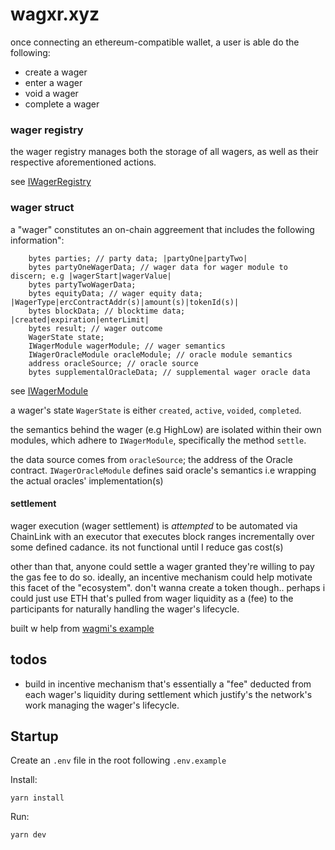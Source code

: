 # wagxr.xyz

once connecting an ethereum-compatible wallet, a user is able do the following:

- create a wager
- enter a wager
- void a wager
- complete a wager

### wager registry
the wager registry manages both the storage of all wagers, as well as their respective aforementioned actions.

see [IWagerRegistry](https://github.com/henry-wrightman/cet-protocol/blob/main/contracts/contracts/interfaces/IWagerRegistry.sol)

### wager struct
a "wager" constitutes an on-chain aggreement that includes the following information":

```
    bytes parties; // party data; |partyOne|partyTwo|
    bytes partyOneWagerData; // wager data for wager module to discern; e.g |wagerStart|wagerValue|
    bytes partyTwoWagerData;
    bytes equityData; // wager equity data; |WagerType|ercContractAddr(s)|amount(s)|tokenId(s)|
    bytes blockData; // blocktime data; |created|expiration|enterLimit|
    bytes result; // wager outcome
    WagerState state;
    IWagerModule wagerModule; // wager semantics
    IWagerOracleModule oracleModule; // oracle module semantics
    address oracleSource; // oracle source
    bytes supplementalOracleData; // supplemental wager oracle data
```

see [IWagerModule](https://github.com/henry-wrightman/cet-protocol/blob/main/contracts/contracts/interfaces/wagers/IWagerModule.sol)

a wager's state `WagerState` is either `created`, `active`, `voided`, `completed`.

the semantics behind the wager (e.g HighLow) are isolated within their own modules, which adhere to `IWagerModule`, specifically the method `settle`.

the data source comes from `oracleSource`; the address of the Oracle contract. `IWagerOracleModule` defines said oracle's semantics i.e wrapping the actual oracles' implementation(s)

#### settlement
wager execution (wager settlement) is _attempted_ to be automated via ChainLink with an executor that executes block ranges incrementally over some defined cadance. its not functional until I reduce gas cost(s)

other than that, anyone could settle a wager granted they're willing to pay the gas fee to do so. ideally, an incentive mechanism could help motivate this facet of the "ecosystem". don't wanna create a token though.. perhaps i could just use ETH that's pulled from wager liquidity as a (fee) to the participants for naturally handling the wager's lifecycle.


built w help from [wagmi's example](https://github.com/wagmi-dev/wagmi/tree/main/examples)

## todos
- build in incentive mechanism that's essentially a "fee" deducted from each wager's liquidity during settlement which justify's the network's work managing the wager's lifecycle.


## Startup

Create an `.env` file in the root following `.env.example`

Install:

```
yarn install
```

Run:

```
yarn dev
```
